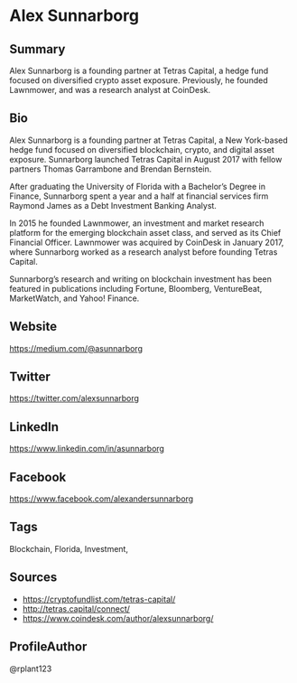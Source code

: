 # Alex Sunnarborg 

## Summary
Alex Sunnarborg is a founding partner at Tetras Capital, a hedge fund focused on diversified crypto asset exposure. Previously, he founded Lawnmower, and was a research analyst at CoinDesk. 

## Bio
Alex Sunnarborg is a founding partner at Tetras Capital, a New York-based hedge fund focused on diversified blockchain, crypto, and digital asset exposure. Sunnarborg launched Tetras Capital in August 2017 with fellow partners Thomas Garrambone and Brendan Bernstein.

After graduating the University of Florida with a Bachelor’s Degree in Finance, Sunnarborg spent a year and a half at financial services firm Raymond James as a Debt Investment Banking Analyst.

In 2015 he founded Lawnmower, an investment and market research platform for the emerging blockchain asset class, and served as its Chief Financial Officer. Lawnmower was acquired by CoinDesk in January 2017, where Sunnarborg worked as a research analyst before founding Tetras Capital.

Sunnarborg’s research and writing on blockchain investment has been featured in publications including Fortune, Bloomberg, VentureBeat, MarketWatch, and Yahoo! Finance.

## Website
https://medium.com/@asunnarborg

## Twitter
https://twitter.com/alexsunnarborg

## LinkedIn
https://www.linkedin.com/in/asunnarborg

## Facebook
https://www.facebook.com/alexandersunnarborg

## Tags
Blockchain, Florida, Investment, 

## Sources
* https://cryptofundlist.com/tetras-capital/
* http://tetras.capital/connect/
* https://www.coindesk.com/author/alexsunnarborg/

## ProfileAuthor
@rplant123
